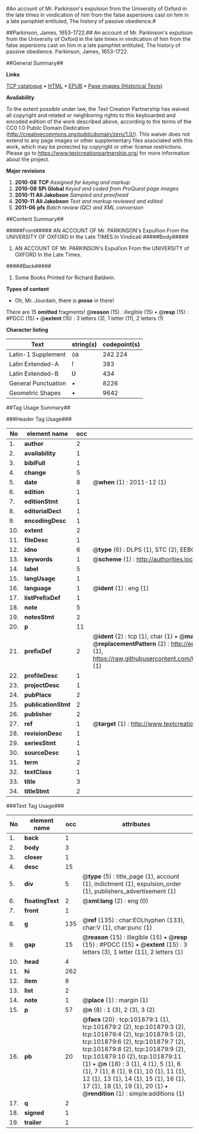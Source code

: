 #An account of Mr. Parkinson's expulsion from the University of Oxford in the late times in vindication of him from the false aspersions cast on him in a late pamphlet entituled, The history of passive obedience.#

##Parkinson, James, 1653-1722.##
An account of Mr. Parkinson's expulsion from the University of Oxford in the late times in vindication of him from the false aspersions cast on him in a late pamphlet entituled, The history of passive obedience.
Parkinson, James, 1653-1722.

##General Summary##

**Links**

[TCP catalogue](http://www.ota.ox.ac.uk/tcp/)  • 
[HTML](http://tei.it.ox.ac.uk/tcp/Texts-HTML/free/A56/A56408.html)  • 
[EPUB](http://tei.it.ox.ac.uk/tcp/Texts-EPUB/free/A56/A56408.epub) • 
[Page images (Historical Texts)](https://historicaltexts.jisc.ac.uk/eebo-13798497e)

**Availability**

To the extent possible under law, the Text Creation Partnership has waived all copyright and related or neighboring rights to this keyboarded and encoded edition of the work described above, according to the terms of the CC0 1.0 Public Domain Dedication (http://creativecommons.org/publicdomain/zero/1.0/). This waiver does not extend to any page images or other supplementary files associated with this work, which may be protected by copyright or other license restrictions. Please go to https://www.textcreationpartnership.org/ for more information about the project.

**Major revisions**

1. __2010-08__ __TCP__ *Assigned for keying and markup*
1. __2010-08__ __SPi Global__ *Keyed and coded from ProQuest page images*
1. __2010-11__ __Ali Jakobson__ *Sampled and proofread*
1. __2010-11__ __Ali Jakobson__ *Text and markup reviewed and edited*
1. __2011-06__ __pfs__ *Batch review (QC) and XML conversion*

##Content Summary##

#####Front#####
AN ACCOUNT OF Mr. PARKINSON's Expulſion From the UNIVERSITY OF OXFORD In the Late TIMES.In Vindicati
#####Body#####

1. AN ACCOUNT OF Mr. PARKINSON's Expulſion From the UNIVERSITY of OXFORD In the Late Times.

#####Back#####

1. Some Books Printed for Richard Baldwin.

**Types of content**

  * Oh, Mr. Jourdain, there is **prose** in there!

There are 15 **omitted** fragments! 
 @__reason__ (15) : illegible (15)  •  @__resp__ (15) : #PDCC (15)  •  @__extent__ (15) : 3 letters (3), 1 letter (11), 2 letters (1)

**Character listing**


|Text|string(s)|codepoint(s)|
|---|---|---|
|Latin-1 Supplement|òà|242 224|
|Latin Extended-A|ſ|383|
|Latin Extended-B|Ʋ|434|
|General Punctuation|•|8226|
|Geometric Shapes|▪|9642|

##Tag Usage Summary##

###Header Tag Usage###

|No|element name|occ|attributes|
|---|---|---|---|
|1.|__author__|2||
|2.|__availability__|1||
|3.|__biblFull__|1||
|4.|__change__|5||
|5.|__date__|8| @__when__ (1) : 2011-12 (1)|
|6.|__edition__|1||
|7.|__editionStmt__|1||
|8.|__editorialDecl__|1||
|9.|__encodingDesc__|1||
|10.|__extent__|2||
|11.|__fileDesc__|1||
|12.|__idno__|6| @__type__ (6) : DLPS (1), STC (2), EEBO-CITATION (1), OCLC (1), VID (1)|
|13.|__keywords__|1| @__scheme__ (1) : http://authorities.loc.gov/ (1)|
|14.|__label__|5||
|15.|__langUsage__|1||
|16.|__language__|1| @__ident__ (1) : eng (1)|
|17.|__listPrefixDef__|1||
|18.|__note__|5||
|19.|__notesStmt__|2||
|20.|__p__|11||
|21.|__prefixDef__|2| @__ident__ (2) : tcp (1), char (1)  •  @__matchPattern__ (2) : ([0-9\-]+):([0-9IVX]+) (1), (.+) (1)  •  @__replacementPattern__ (2) : http://eebo.chadwyck.com/downloadtiff?vid=$1&page=$2 (1), https://raw.githubusercontent.com/textcreationpartnership/Texts/master/tcpchars.xml#$1 (1)|
|22.|__profileDesc__|1||
|23.|__projectDesc__|1||
|24.|__pubPlace__|2||
|25.|__publicationStmt__|2||
|26.|__publisher__|2||
|27.|__ref__|1| @__target__ (1) : http://www.textcreationpartnership.org/docs/. (1)|
|28.|__revisionDesc__|1||
|29.|__seriesStmt__|1||
|30.|__sourceDesc__|1||
|31.|__term__|2||
|32.|__textClass__|1||
|33.|__title__|3||
|34.|__titleStmt__|2||


###Text Tag Usage###

|No|element name|occ|attributes|
|---|---|---|---|
|1.|__back__|1||
|2.|__body__|3||
|3.|__closer__|1||
|4.|__desc__|15||
|5.|__div__|5| @__type__ (5) : title_page (1), account (1), indictment (1), expulsion_order (1), publishers_advertisement (1)|
|6.|__floatingText__|2| @__xml:lang__ (2) : eng (0)|
|7.|__front__|1||
|8.|__g__|135| @__ref__ (135) : char:EOLhyphen (133), char:V (1), char:punc (1)|
|9.|__gap__|15| @__reason__ (15) : illegible (15)  •  @__resp__ (15) : #PDCC (15)  •  @__extent__ (15) : 3 letters (3), 1 letter (11), 2 letters (1)|
|10.|__head__|4||
|11.|__hi__|262||
|12.|__item__|8||
|13.|__list__|2||
|14.|__note__|1| @__place__ (1) : margin (1)|
|15.|__p__|57| @__n__ (8) : 1 (3), 2 (3), 3 (2)|
|16.|__pb__|20| @__facs__ (20) : tcp:101879:1 (1), tcp:101879:2 (2), tcp:101879:3 (2), tcp:101879:4 (2), tcp:101879:5 (2), tcp:101879:6 (2), tcp:101879:7 (2), tcp:101879:8 (2), tcp:101879:9 (2), tcp:101879:10 (2), tcp:101879:11 (1)  •  @__n__ (18) : 3 (1), 4 (1), 5 (1), 6 (1), 7 (1), 8 (1), 9 (1), 10 (1), 11 (1), 12 (1), 13 (1), 14 (1), 15 (1), 16 (1), 17 (1), 18 (1), 19 (1), 20 (1)  •  @__rendition__ (1) : simple:additions (1)|
|17.|__q__|2||
|18.|__signed__|1||
|19.|__trailer__|1||

